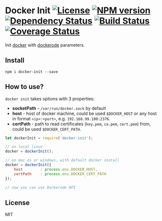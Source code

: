 # Docker Init [![License][LicenseIMGURL]][LicenseURL] [![NPM version][NPMIMGURL]][NPMURL] [![Dependency Status][DependencyStatusIMGURL]][DependencyStatusURL] [![Build Status][BuildStatusIMGURL]][BuildStatusURL] [![Coverage Status][CoverageIMGURL]][CoverageURL]

Init [docker](https://docker.com "Docker") with [dockerode](https://github.com/apocas/dockerode "Dockerode") parameters.

## Install

```
npm i docker-init --save
```

## How to use?
`docker init` takes options with 3 properties:
- **socketPath** - `/var/run/docker.sock` by default
- **host** - host of docker machine, could be used `$DOCKER_HOST` or any host in format `<ip>:<port>`, e.g. `192.168.99.100:2376`.
- **certPath** - path to read certificates (`key.pem`, `ca.pem`, `cert.pem`) from, could be used `$DOCKER_CERT_PATH`.

```js
let dockerInit = require('docker-init');

// on local linux
docker = dockerInit();

// on mac os or windows, with default docker install
docker = dockerInit({
    host        : process.env.DOCKER_HOST,
    certPath    : process.env.DOCKER_CERT_PATH
});

// now you can use Dockerode API
```

## License

MIT

[NPMIMGURL]:                https://img.shields.io/npm/v/docker-init.svg?style=flat
[BuildStatusIMGURL]:        https://img.shields.io/travis/coderaiser/node-docker-init/master.svg?style=flat
[DependencyStatusIMGURL]:   https://img.shields.io/david/coderaiser/node-docker-init.svg?style=flat
[LicenseIMGURL]:            https://img.shields.io/badge/license-MIT-317BF9.svg?style=flat
[NPMURL]:                   https://npmjs.org/package/docker-init "npm"
[BuildStatusURL]:           https://travis-ci.org/coderaiser/node-docker-init  "Build Status"
[DependencyStatusURL]:      https://david-dm.org/coderaiser/node-docker-init "Dependency Status"
[LicenseURL]:               https://tldrlegal.com/license/mit-license "MIT License"
[CoverageURL]:              https://coveralls.io/github/coderaiser/node-docker-init?branch=master
[CoverageIMGURL]:           https://coveralls.io/repos/coderaiser/node-docker-init/badge.svg?branch=master&service=github
